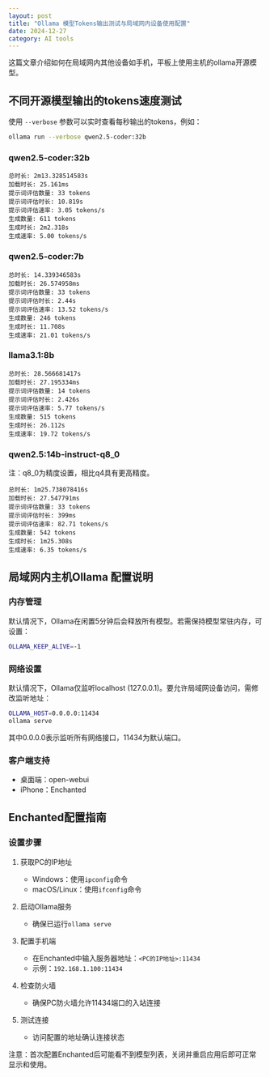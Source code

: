 ```yaml
---
layout: post
title: "Ollama 模型Tokens输出测试与局域网内设备使用配置"
date: 2024-12-27
category: AI tools
---
```

这篇文章介绍如何在局域网内其他设备如手机，平板上使用主机的ollama开源模型。

## 不同开源模型输出的tokens速度测试

使用 `--verbose` 参数可以实时查看每秒输出的tokens，例如：
```bash
ollama run --verbose qwen2.5-coder:32b
```
### qwen2.5-coder:32b
```
总时长: 2m13.328514583s
加载时长: 25.161ms
提示词评估数量: 33 tokens
提示词评估时长: 10.819s
提示词评估速率: 3.05 tokens/s
生成数量: 611 tokens
生成时长: 2m2.318s
生成速率: 5.00 tokens/s
```

### qwen2.5-coder:7b
```
总时长: 14.339346583s
加载时长: 26.574958ms
提示词评估数量: 33 tokens
提示词评估时长: 2.44s
提示词评估速率: 13.52 tokens/s
生成数量: 246 tokens
生成时长: 11.708s
生成速率: 21.01 tokens/s
```

### llama3.1:8b
```
总时长: 28.566681417s
加载时长: 27.195334ms
提示词评估数量: 14 tokens
提示词评估时长: 2.426s
提示词评估速率: 5.77 tokens/s
生成数量: 515 tokens
生成时长: 26.112s
生成速率: 19.72 tokens/s
```

### qwen2.5:14b-instruct-q8_0
注：q8_0为精度设置，相比q4具有更高精度。
```
总时长: 1m25.738078416s
加载时长: 27.547791ms
提示词评估数量: 33 tokens
提示词评估时长: 399ms
提示词评估速率: 82.71 tokens/s
生成数量: 542 tokens
生成时长: 1m25.308s
生成速率: 6.35 tokens/s
```

## 局域网内主机Ollama 配置说明

### 内存管理
默认情况下，Ollama在闲置5分钟后会释放所有模型。若需保持模型常驻内存，可设置：
```bash
OLLAMA_KEEP_ALIVE=-1
```

### 网络设置
默认情况下，Ollama仅监听localhost (127.0.0.1)。要允许局域网设备访问，需修改监听地址：
```bash
OLLAMA_HOST=0.0.0.0:11434
ollama serve
```
其中0.0.0.0表示监听所有网络接口，11434为默认端口。

### 客户端支持
- 桌面端：open-webui
- iPhone：Enchanted

## Enchanted配置指南

### 设置步骤
1. 获取PC的IP地址
   - Windows：使用`ipconfig`命令
   - macOS/Linux：使用`ifconfig`命令

2. 启动Ollama服务
   - 确保已运行`ollama serve`

3. 配置手机端
   - 在Enchanted中输入服务器地址：`<PC的IP地址>:11434`
   - 示例：`192.168.1.100:11434`

4. 检查防火墙
   - 确保PC防火墙允许11434端口的入站连接

5. 测试连接
   - 访问配置的地址确认连接状态

注意：首次配置Enchanted后可能看不到模型列表，关闭并重启应用后即可正常显示和使用。